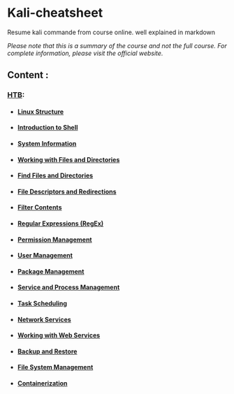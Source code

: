 # Kali-cheatsheet
Resume kali commande from course online. well explained in markdown



*Please note that this is a summary of the course and not the full course. For complete information, please visit the official website.*

## Content : 

### [HTB](https://academy.hackthebox.com):

- #### [Linux Structure](https://github.com/DixLan/kali-cheatsheet/blob/master/HTB/Linux%20Fundamental/Linux-Structure.md)

- #### [Introduction to Shell](https://github.com/DixLan/kali-cheatsheet/blob/master/HTB/Linux%20Fundamental/Introduction-to-Shell.md)

- #### [System Information](https://github.com/DixLan/kali-cheatsheet/blob/master/HTB/Linux%20Fundamental/System-Information.md)

- #### [Working with Files and Directories](https://github.com/DixLan/kali-cheatsheet/blob/master/HTB/Linux%20Fundamental/Working-with-Files-and-Directories.md)

- #### [Find Files and Directories](https://github.com/DixLan/kali-cheatsheet/blob/master/HTB/Linux%20Fundamental/Find-Files-and-Directories.md)

- #### [File Descriptors and Redirections](https://github.com/DixLan/kali-cheatsheet/blob/master/HTB/Linux%20Fundamental/File-Descriptors-and-Redirections.md)

- #### [Filter Contents](https://github.com/DixLan/kali-cheatsheet/blob/master/HTB/Linux%20Fundamental/Filter-Contents.md)

- #### [Regular Expressions (RegEx)](https://github.com/DixLan/kali-cheatsheet/blob/master/HTB/Linux%20Fundamental/Regular%20Expressions%20(RegEx).md)

- #### [Permission Management](https://github.com/DixLan/kali-cheatsheet/blob/master/HTB/Linux%20Fundamental/Permission%20Management.md)

- #### [User Management](https://github.com/DixLan/kali-cheatsheet/blob/master/HTB/Linux%20Fundamental/User%20Managment.md)

- #### [Package Management](https://github.com/DixLan/kali-cheatsheet/blob/master/HTB/Linux%20Fundamental/Package%20Management.md)

- #### [Service and Process Management](https://github.com/DixLan/kali-cheatsheet/blob/master/HTB/Linux%20Fundamental/Service%20and%20Process%20Management.md)

- ####  [Task Scheduling](https://github.com/DixLan/kali-cheatsheet/blob/master/HTB/Linux%20Fundamental/Task%20Scheduling.md)

- #### [Network Services](https://github.com/DixLan/kali-cheatsheet/blob/master/HTB/Linux%20Fundamental/Network%20Services.md)

- #### [Working with Web Services](https://github.com/DixLan/kali-cheatsheet/blob/master/HTB/Linux%20Fundamental/Working%20with%20Web%20Services.md)

- #### [Backup and Restore](https://github.com/DixLan/kali-cheatsheet/tree/master/HTB/Linux%20Fundamental/Backup-and-Restore.md)

- #### [File System Management](https://github.com/DixLan/kali-cheatsheet/tree/master/HTB/Linux%20Fundamental/File-System-Management.md)

- #### [Containerization](https://github.com/DixLan/kali-cheatsheet/tree/master/HTB/Linux%20Fundamental/Containerization.md)
